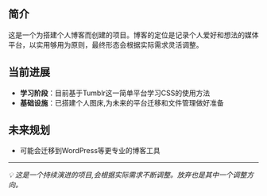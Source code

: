 ## 简介
这是一个为搭建个人博客而创建的项目。博客的定位是记录个人爱好和想法的媒体平台，以实用够用为原则，最终形态会根据实际需求灵活调整。

## 当前进展
- **学习阶段**：目前基于Tumblr这一简单平台学习CSS的使用方法
- **基础设施**：已搭建个人图床,为未来的平台迁移和文件管理做好准备

## 未来规划
- 可能会迁移到WordPress等更专业的博客工具

---
*💡 这是一个持续演进的项目,会根据实际需求不断调整。放弃也是其中一个调整方向。*
